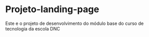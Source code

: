 # Projeto-landing-page
Este e o projeto de desenvolvimento do módulo base do curso de tecnologia da escola DNC
